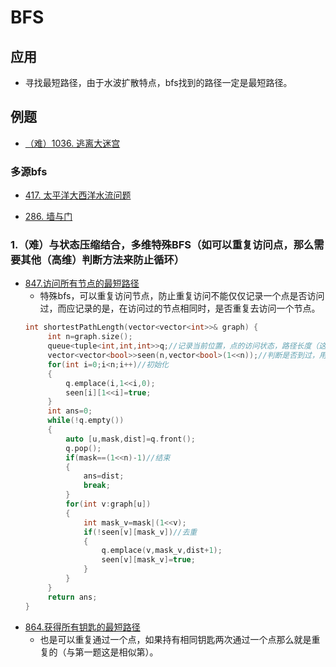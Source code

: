 # BFS
## 应用
- 寻找最短路径，由于水波扩散特点，bfs找到的路径一定是最短路径。
## 例题
- [（难）1036. 逃离大迷宫](https://leetcode.cn/problems/escape-a-large-maze/)

### 多源bfs

- [417. 太平洋大西洋水流问题 ](https://leetcode.cn/problems/pacific-atlantic-water-flow/)

- [286. 墙与门 ](https://leetcode.cn/problems/walls-and-gates/)

  

### 1.（难）与状态压缩结合，多维特殊BFS（如可以重复访问点，那么需要其他（高维）判断方法来防止循环）
- [847.访问所有节点的最短路径](https://leetcode.cn/problems/shortest-path-visiting-all-nodes/)
  - 特殊bfs，可以重复访问节点，防止重复访问不能仅仅记录一个点是否访问过，而应记录的是，在访问过的节点相同时，是否重复去访问一个节点。
   ```c++
  int shortestPathLength(vector<vector<int>>& graph) {
        int n=graph.size();
        queue<tuple<int,int,int>>q;//记录当前位置，点的访问状态，路径长度（这个也可以不记录在这里，可以加一层循环来计算）
        vector<vector<bool>>seen(n,vector<bool>(1<<n));//判断是否到过，用访问状态和当前点共同判断。
        for(int i=0;i<n;i++)//初始化
        {
            q.emplace(i,1<<i,0);
            seen[i][1<<i]=true;
        }
        int ans=0;
        while(!q.empty())
        {
            auto [u,mask,dist]=q.front();
            q.pop();
            if(mask==(1<<n)-1)//结束
            {
                ans=dist;
                break;
            }
            for(int v:graph[u])
            {
                int mask_v=mask|(1<<v);
                if(!seen[v][mask_v])//去重
                {
                    q.emplace(v,mask_v,dist+1);
                    seen[v][mask_v]=true;
                }
            }
        }
        return ans;
  }
   ```
- [864.获得所有钥匙的最短路径](https://leetcode.cn/problems/shortest-path-to-get-all-keys/)
    - 也是可以重复通过一个点，如果持有相同钥匙两次通过一个点那么就是重复的（与第一题这是相似第）。

